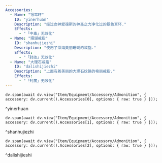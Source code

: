 ```yaml
---
Accessories:
  - Name: "银耳环"
    ID: "yinerhuan"
    Description: "经过女神爱德斯的神圣之力净化过的银色耳环."
    Effects:
      - "「中毒」无效化"
  - Name: "珊瑚戒指"
    ID: "shanhujiezhi"
    Description: "使用了深海美丽珊瑚的戒指."
    Effects:
      - "「封技」无效化"
  - Name: "大理石戒指"
    ID: "dalishijiezhi"
    Description: "上面有着美丽的大理石纹路的艳丽戒指."
    Effects:
      - "「封魔」无效化"
---
```

```dataviewjs
dv.span(await dv.view("Item/Equipment/Accessory/Admonition", { accessory: dv.current().Accessories[0], options: { raw: true } }));
```
^yinerhuan

```dataviewjs
dv.span(await dv.view("Item/Equipment/Accessory/Admonition", { accessory: dv.current().Accessories[1], options: { raw: true } }));
```
^shanhujiezhi

```dataviewjs
dv.span(await dv.view("Item/Equipment/Accessory/Admonition", { accessory: dv.current().Accessories[2], options: { raw: true } }));
```
^dalishijieshi